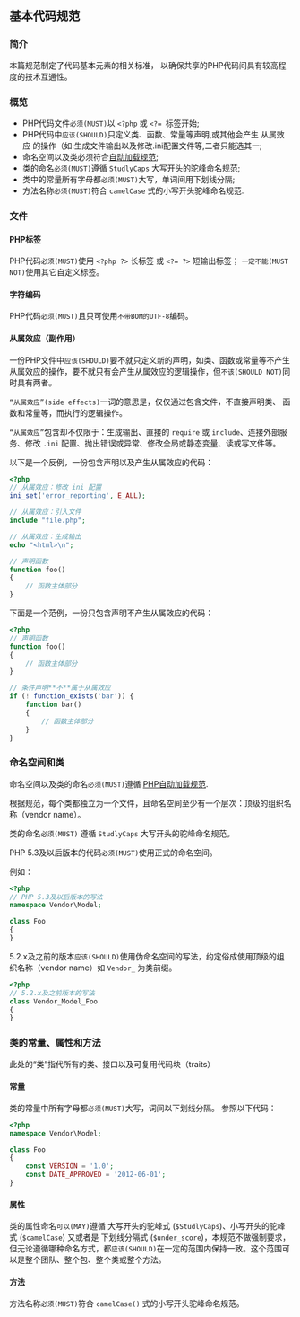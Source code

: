 ## 基本代码规范

### 简介
本篇规范制定了代码基本元素的相关标准，
以确保共享的PHP代码间具有较高程度的技术互通性。

### 概览

- PHP代码文件`必须(MUST)`以 `<?php` 或 `<?= `标签开始;
- PHP代码中`应该(SHOULD)`只定义类、函数、常量等声明,或其他会产生 从属效应 的操作（如:生成文件输出以及修改.ini配置文件等,二者只能选其一;
- 命名空间以及类必须符合[自动加载规范](php-psr-4.md);
- 类的命名`必须(MUST)`遵循 `StudlyCaps` 大写开头的驼峰命名规范;
- 类中的常量所有字母都`必须(MUST)`大写，单词间用下划线分隔;
- 方法名称`必须(MUST)`符合 `camelCase` 式的小写开头驼峰命名规范.

### 文件

#### PHP标签
PHP代码`必须(MUST)`使用 `<?php ?>` 长标签 或 `<?= ?>` 短输出标签；
`一定不能(MUST NOT)`使用其它自定义标签。

#### 字符编码
PHP代码`必须(MUST)`且只可使用`不带BOM的UTF-8`编码。

#### 从属效应（副作用）
一份PHP文件中`应该(SHOULD)`要不就只定义新的声明，如类、函数或常量等不产生从属效应的操作，要不就只有会产生从属效应的逻辑操作，但`不该(SHOULD NOT)`同时具有两者。

`“从属效应”(side effects)`一词的意思是，仅仅通过包含文件，不直接声明类、
函数和常量等，而执行的逻辑操作。

`“从属效应”`包含却不仅限于：生成输出、直接的 `require` 或 `include`、连接外部服务、修改 `.ini` 配置、抛出错误或异常、修改全局或静态变量、读或写文件等。

以下是一个反例，一份包含声明以及产生从属效应的代码：

```PHP
<?php
// 从属效应：修改 ini 配置
ini_set('error_reporting', E_ALL);

// 从属效应：引入文件
include "file.php";

// 从属效应：生成输出
echo "<html>\n";

// 声明函数
function foo()
{
    // 函数主体部分
}
```

下面是一个范例，一份只包含声明不产生从属效应的代码：

```php
<?php
// 声明函数
function foo()
{
    // 函数主体部分
}

// 条件声明**不**属于从属效应
if (! function_exists('bar')) {
    function bar()
    {
        // 函数主体部分
    }
}
```

### 命名空间和类
命名空间以及类的命名`必须(MUST)`遵循 [PHP自动加载规范](php-psr-4.md).

根据规范，每个类都独立为一个文件，且命名空间至少有一个层次：顶级的组织名称（vendor name）。

类的命名`必须(MUST)` 遵循 `StudlyCaps` 大写开头的驼峰命名规范。

PHP 5.3及以后版本的代码`必须(MUST)`使用正式的命名空间。

例如：

```php
<?php
// PHP 5.3及以后版本的写法
namespace Vendor\Model;

class Foo
{
}
```

5.2.x及之前的版本`应该(SHOULD)`使用伪命名空间的写法，约定俗成使用顶级的组织名称（vendor name）如 `Vendor_` 为类前缀。

```php
<?php
// 5.2.x及之前版本的写法
class Vendor_Model_Foo
{
}
```

### 类的常量、属性和方法
此处的“类”指代所有的类、接口以及可复用代码块（traits）

#### 常量
类的常量中所有字母都`必须(MUST)`大写，词间以下划线分隔。
参照以下代码：

```php
<?php
namespace Vendor\Model;

class Foo
{
    const VERSION = '1.0';
    const DATE_APPROVED = '2012-06-01';
}
```

#### 属性
类的属性命名`可以(MAY)`遵循 大写开头的驼峰式 (`$StudlyCaps`)、小写开头的驼峰式 (`$camelCase`) 又或者是 下划线分隔式 (`$under_score`)，本规范不做强制要求，但无论遵循哪种命名方式，都`应该(SHOULD)`在一定的范围内保持一致。这个范围可以是整个团队、整个包、整个类或整个方法。

#### 方法
方法名称`必须(MUST)`符合 `camelCase()` 式的小写开头驼峰命名规范。
